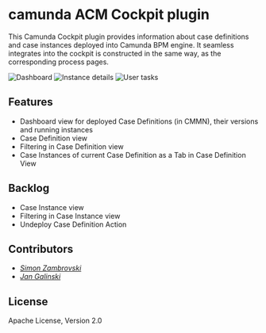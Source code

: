 # camunda ACM Cockpit plugin

This Camunda Cockpit plugin provides information about case definitions and case instances deployed into Camunda BPM engine. It seamless integrates 
into the cockpit is constructed in the same way, as the corresponding process pages. 

![Dashboard](https://raw.githubusercontent.com/holisticon/camunda-acm-plugin/master/screenshots/plugin-dashboard.png)
![Instance details](https://raw.githubusercontent.com/holisticon/camunda-acm-plugin/master/screenshots/plugin-instance-stepExecutions.png)
![User tasks](https://raw.githubusercontent.com/holisticon/camunda-acm-plugin/master/screenshots/plugin-instance-userTasks.png)

## Features

 - Dashboard view for deployed Case Definitions (in CMMN), their versions and running instances
 - Case Definition view
 - Filtering in Case Definition view
 - Case Instances of current Case Definition as a Tab in Case Definition View

## Backlog
 
 - Case Instance view
 - Filtering in Case Instance view
 - Undeploy Case Definition Action
 
 
## Contributors

*  _[Simon Zambrovski](https://github.com/zambrovski)_
*  _[Jan Galinski](https://github.com/galinski)_

## License

Apache License, Version 2.0
